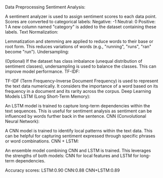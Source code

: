 Data Preprocessing
Sentiment Analysis:

A sentiment analyzer is used to assign sentiment scores to each data point.
Scores are converted to categorical labels:
Negative: -1
Neutral: 0
Positive: 1
A new column named "category" is added to the dataset containing these labels.
Text Normalization:

Lemmatization and stemming are applied to reduce words to their base or root form.
This reduces variations of words (e.g., "running", "runs", "ran" become "run").
Undersampling:

(Optional) If the dataset has class imbalance (unequal distribution of sentiment classes), undersampling is used to balance the classes.
This can improve model performance.
TF-IDF:

TF-IDF (Term Frequency-Inverse Document Frequency) is used to represent the text data numerically.
It considers the importance of a word based on its frequency in a document and its rarity across the corpus.
Deep Learning Models
LSTM (Long Short-Term Memory):

An LSTM model is trained to capture long-term dependencies within the text sequences.
This is useful for sentiment analysis as sentiment can be influenced by words further back in the sentence.
CNN (Convolutional Neural Network):

A CNN model is trained to identify local patterns within the text data.
This can be helpful for capturing sentiment expressed through specific phrases or word combinations.
CNN + LSTM:

An ensemble model combining CNN and LSTM is trained.
This leverages the strengths of both models: CNN for local features and LSTM for long-term dependencies.

Accuracy scores:
LSTM:0.90
CNN:0.88
CNN+LSTM:0.89
